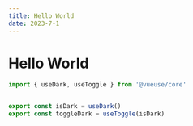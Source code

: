 ```yaml
---
title: Hello World
date: 2023-7-1
---
```



# Hello World


```ts
import { useDark, useToggle } from '@vueuse/core'


export const isDark = useDark()
export const toggleDark = useToggle(isDark)

```
